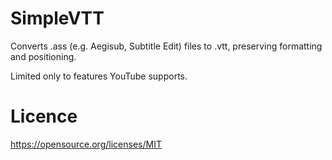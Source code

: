 # SimpleVTT

Converts .ass (e.g. Aegisub, Subtitle Edit) files to .vtt, preserving formatting and positioning.

Limited only to features YouTube supports.

# Licence

https://opensource.org/licenses/MIT